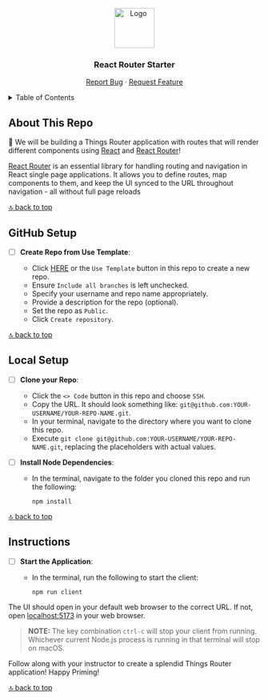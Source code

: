 <a name="react-router-starter"></a>

<div align="center">
  <a href="https://github.com/PrimeAcademy/react-router-starter">
    <img src="https://avatars.githubusercontent.com/u/9360728?s=200&v=4" alt="Logo" width="80" height="80">
  </a>
  <h3>React Router Starter</h3>
  <p>
    <a href="https://github.com/PrimeAcademy/react-router-starter/issues">Report Bug</a>
    ·
    <a href="https://github.com/PrimeAcademy/react-router-starter/issues">Request Feature</a>
  </p>
</div>

<details>
  <summary>Table of Contents</summary>
  <ul>
    <li>
      <a href="#about-this-repo">About This Repo</a>
    </li>
    <li>
      <a href="#github-setup">GitHub Setup</a>
    </li>
    <li><a href="#local-setup">Local Setup</a></li>
    <li><a href="#instructions">Instructions</a></li>
  </ul>
</details>

## About This Repo

📱 We will be building a Things Router application with routes that will render different components using [React](https://react.dev/) and [React Router](https://reactrouter.com/en/main)!

[React Router](https://reactrouter.com/en/main) is an essential library for handling routing and navigation in React single page applications. It allows you to define routes, map components to them, and keep the UI synced to the URL throughout navigation - all without full page reloads

[🔝 back to top](#react-router-starter)

## GitHub Setup

- [ ] **Create Repo from Use Template**:
  
  - Click [HERE](https://github.com/new?template_name=react-router-starter&template_owner=prime-digital-academy) or the `Use Template` button in this repo to create a new repo.
  - Ensure `Include all branches` is left unchecked.
  - Specify your username and repo name appropriately.
  - Provide a description for the repo (optional).
  - Set the repo as `Public`.
  - Click `Create repository`.

[🔝 back to top](#react-router-starter)

## Local Setup

- [ ] **Clone your Repo**:

  - Click the `<> Code` button in this repo and choose `SSH`.
  - Copy the URL. It should look something like: `git@github.com:YOUR-USERNAME/YOUR-REPO-NAME.git`.
  - In your terminal, navigate to the directory where you want to clone this repo.
  - Execute `git clone git@github.com:YOUR-USERNAME/YOUR-REPO-NAME.git`, replacing the placeholders with actual values.

- [ ] **Install Node Dependencies**:

  - In the terminal, navigate to the folder you cloned this repo and run the following:

    ```shell
    npm install
    ```

[🔝 back to top](#react-router-starter)

## Instructions

- [ ] **Start the Application**:

  - In the terminal, run the following to start the client:

    ```shell
    npm run client
    ```

The UI should open in your default web browser to the correct URL. If not, open [localhost:5173](http://localhost:5173) in your web browser.

> **NOTE:** The key combination `ctrl-c` will stop your client from running. Whichever current Node.js process is running in that terminal will stop on macOS.

Follow along with your instructor to create a splendid Things Router application! Happy Priming!

[🔝 back to top](#react-router-starter)
